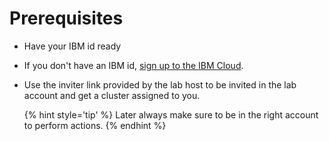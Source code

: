 # Prerequisites

* Have your IBM id ready
* If you don't have an IBM id, [sign up to the IBM Cloud](https://cloud.ibm.com/registration).
* Use the inviter link provided by the lab host to be invited in the lab account and get a cluster assigned to you.

   {% hint style='tip' %}
   Later always make sure to be in the right account to perform actions.
   {% endhint %}

